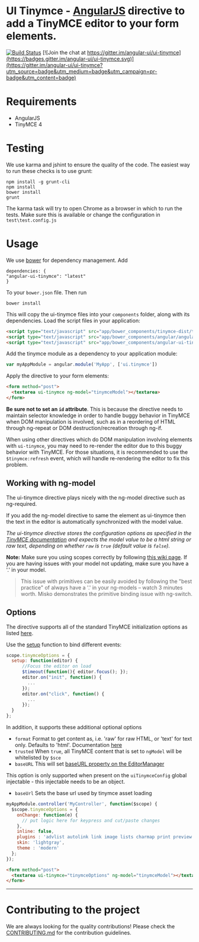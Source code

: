 # UI Tinymce - [AngularJS](http://angularjs.org/) directive to add a TinyMCE editor to your form elements.

[![Build Status](https://travis-ci.org/angular-ui/ui-tinymce.png)](https://travis-ci.org/angular-ui/ui-tinymce) 
[![Join the chat at https://gitter.im/angular-ui/ui-tinymce](https://badges.gitter.im/angular-ui/ui-tinymce.svg)](https://gitter.im/angular-ui/ui-tinymce?utm_source=badge&utm_medium=badge&utm_campaign=pr-badge&utm_content=badge)

# Requirements

- AngularJS
- TinyMCE 4

# Testing

We use karma and jshint to ensure the quality of the code.  The easiest way to run these checks is to use grunt:
```
npm install -g grunt-cli
npm install
bower install
grunt
```  

The karma task will try to open Chrome as a browser in which to run the tests.  Make sure this is available or change the configuration in `test\test.config.js` 

# Usage

We use [bower](http://twitter.github.com/bower/) for dependency management.  Add

```
dependencies: {
"angular-ui-tinymce": "latest"
}
```

To your `bower.json` file. Then run

```
bower install
```

This will copy the ui-tinymce files into your `components` folder, along with its dependencies. Load the script files in your application:

```html
<script type="text/javascript" src="app/bower_components/tinymce-dist/tinymce.js"></script>
<script type="text/javascript" src="app/bower_components/angular/angular.js"></script>
<script type="text/javascript" src="app/bower_components/angular-ui-tinymce/src/tinymce.js"></script>
```

Add the tinymce module as a dependency to your application module:

```javascript
var myAppModule = angular.module('MyApp', ['ui.tinymce'])
```

Apply the directive to your form elements:

```html
<form method="post">
  <textarea ui-tinymce ng-model="tinymceModel"></textarea>
</form>
```

**Be sure not to set an `id` attribute**. This is because the directive needs to maintain selector knowledge in order to handle buggy behavior in TinyMCE when DOM manipulation is involved, such as in a reordering of HTML through ng-repeat or DOM destruction/recreation through ng-if.

When using other directives which do DOM manipulation involving elements with `ui-tinymce`, you may need to re-render the editor due to this buggy behavior with TinyMCE. For those situations, it is recommended to use the `$tinymce:refresh` event, which will handle re-rendering the editor to fix this problem.

## Working with ng-model

The ui-tinymce directive plays nicely with the ng-model directive such as ng-required.

If you add the ng-model directive to same the element as ui-tinymce then the text in the editor is automatically synchronized with the model value.

_The ui-tinymce directive stores the configuration options as specified in the [TinyMCE documentation](http://www.tinymce.com/wiki.php/Configuration) and expects the model value to be a html string or raw text, depending on whether `raw` is `true` (default value is `false`)._

**Note:** Make sure you using scopes correctly by following [this wiki page](https://github.com/angular/angular.js/wiki/Understanding-Scopes). If you are having issues with your model not updating, make sure you have a '.' in your model.

> This issue with primitives can be easily avoided by following the "best practice" of always have a '.' in your ng-models – watch 3 minutes worth. Misko demonstrates the primitive binding issue with ng-switch.

## Options

The directive supports all of the standard TinyMCE initialization options as listed [here](http://www.tinymce.com/wiki.php/Configuration).

Use the [setup](https://www.tinymce.com/docs/configure/integration-and-setup/#setup) function to bind different events:

```javascript
scope.tinymceOptions = {
  setup: function(editor) {
      //Focus the editor on load
      $timeout(function(){ editor.focus(); });
      editor.on("init", function() {
        ...
      });
      editor.on("click", function() {
        ...
      });
  }
};
```

In addition, it supports these additional optional options

- `format` Format to get content as, i.e. 'raw' for raw HTML, or 'text' for text only. Defaults to 'html'. Documentation [here](http://www.tinymce.com/wiki.php/api4:method.tinymce.Editor.getContent)
- `trusted` When `true`, all TinyMCE content that is set to `ngModel` will be whitelisted by `$sce`
- `baseURL` This will set [baseURL property on the EditorManager](https://www.tinymce.com/docs/api/class/tinymce.editormanager/)

This option is only supported when present on the `uiTinymceConfig` global injectable - this injectable needs to be an object.

- `baseUrl` Sets the base url used by tinymce asset loading

```javascript
myAppModule.controller('MyController', function($scope) {
  $scope.tinymceOptions = {
    onChange: function(e) {
      // put logic here for keypress and cut/paste changes
    },
    inline: false,
    plugins : 'advlist autolink link image lists charmap print preview',
    skin: 'lightgray',
    theme : 'modern'
  };
});
```
```html
<form method="post">
  <textarea ui-tinymce="tinymceOptions" ng-model="tinymceModel"></textarea>
</form>
```

----


# Contributing to the project

We are always looking for the quality contributions! Please check the [CONTRIBUTING.md](CONTRIBUTING.md) for the contribution guidelines.
